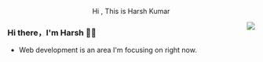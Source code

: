 <p align="center">
  Hi , This is Harsh Kumar  
</p>

<img align="right" src="https://github-readme-stats.vercel.app/api?username=Harshkumar77&show_icons=true&icon_color=CE1D2D&text_color=718096&bg_color=00000000&hide_title=true&hide_border=true" />

### Hi there，I'm Harsh 🙋‍♂️

- Web development is an area I'm focusing on right now.
